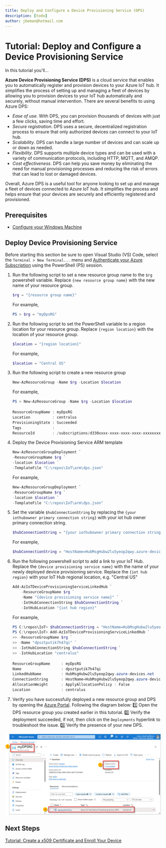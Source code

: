 ```yaml
---
title: Deploy and Configure a Device Provisioning Service (DPS)
description: [todo] 
author: jbeman@hotmail.com
---
```


# Tutorial: Deploy and Configure a Device Provisioning Service

In this tutorial you'll...

**Azure Device Provisioning Service (DPS)** is a cloud service that enables you to automatically register and provision devices to your Azure IoT hub. It simplifies the process of setting up and managing a fleet of devices by allowing you to provision devices to your IoT hub automatically and securely, without manual intervention. There are several benefits to using Azure DPS:

- *Ease of use*. With DPS, you can provision thousands of devices with just a few clicks, saving time and effort.
- *Secure registration*. DPS uses a secure, decentralized registration process to ensure that only authorized devices can connect to your IoT hub.
- *Scalability*. DPS can handle a large number of devices and can scale up or down as needed.
- *Flexibility*. DPS supports multiple device types and can be used with a variety of communication protocols, including HTTP, MQTT, and AMQP.
- *Cost effectiveness*. DPS can help you save money by eliminating the need for manual provisioning processes and reducing the risk of errors that can lead to lost or damaged devices.

Overall, Azure DPS is a useful tool for anyone looking to set up and manage a fleet of devices connected to Azure IoT hub. It simplifies the process and helps ensure that your devices are securely and efficiently registered and provisioned.

## Prerequisites

- [Configure your Windows Machine](tutorial-configure.md)

## Deploy Device Provisioning Service

Before starting this section be sure to open Visual Studio (VS) Code, select the `Terminal > New Terminal...` menu and [Authenticate your Azure Subscription](howto-connecttoazure.md) using the PowerShell (PS) session.

1. Run the following script to set a new resource group name to the `$rg` powershell variable. Replace `{new resource group name}` with the new name of your resource group.

    ```powershell
    $rg = "{resource group name}"
    ```

    For example,

    ```powershell
    PS > $rg = "myDpsRG"
    ```

1. Run the following script to set the PowerShell variable to a region location for your resource group.  Replace `{region location}` with the location of your resource group.

    ```powershell
    $location = "{region location}"
    ```

    For example,

    ```powershell
    $location = "Central US"
    ```

1. Run the following script to create a new resource group

    ```powershell
    New-AzResourceGroup -Name $rg -Location $location
    ```

    For example,

    ```powershell
    PS > New-AzResourceGroup -Name $rg -Location $location

    ResourceGroupName : myDpsRG
    Location          : centralus
    ProvisioningState : Succeeded
    Tags              : 
    ResourceId        : /subscriptions/d330xxxx-xxxx-xxxx-xxxx-xxxxxxxxabda/resourceGroups/MessagingRG
    
    ```

1. Deploy the Device Provisioning Service ARM template

    ```powershell
    New-AzResourceGroupDeployment `
    -ResourceGroupName $rg `
    -location $location `
    -TemplateFile "C:\repos\IoT\arm\dps.json"
    ```

    For example,

    ```powershell
    New-AzResourceGroupDeployment `
    -ResourceGroupName $rg `
    -location $location `
    -TemplateFile "C:\repos\IoT\arm\dps.json"
    ```

1. Set the variable `$hubConnectionString` by replacing the `{your iothubowner primary connection string}` with your iot hub owner primary connection string.

    ```powershell
    $hubConnectionString = "{your iothubowner primary connection string}"
    ```

    For example,

    ```powershell
    $hubConnectionString = "HostName=HubMsgHubw2lu5yeop2qwy.azure-devices.net;SharedAccessKeyName=service;SharedAccessKey=92/Vxxxxxxxxxxxx7mW4="
    ```

1. Run the following powershell script to add a link to your IoT Hub. Replace the `{device provisioning service name}` with the name of your newly deployed device provisioning service. Replace the `{iot hub region}` with your IoT Hub regional location, e.g. "Central US"

    ```powershell
    Add-AzIoTDeviceProvisioningServiceLinkedHub `
        -ResourceGroupName $rg `
        -Name "{device provisioning service name}" `
        -IotHubConnectionString $hubConnectionString `
        -IotHubLocation "{iot hub region}"
    ```

    For example,

    ```powershell
    PS C:\repos\IoT> $hubConnectionString = "HostName=HubMsgHubw2lu5yeop2qwy.azure-devices.net;SharedAccessKeyName=service;SharedAccessKey=92/Vxxxxxxxxxxxx7mW4="
    PS C:\repos\IoT> Add-AzIoTDeviceProvisioningServiceLinkedHub `
    >> -ResourceGroupName $rg `
    >> -Name "dpsztputik7h47qi" `
    >> -IotHubConnectionString $hubConnectionString `
    >> -IotHubLocation "centralus"
    
    ResourceGroupName     : myDpsRG
    Name                  : dpsztputik7h47qi
    LinkedHubName         : HubMsgHubw2lu5yeop2qwy.azure-devices.net
    ConnectionString      : HostName=HubMsgHubw2lu5yeop2qwy.azure-devices.net;SharedAccessKeyName=iothubowner;Shared                         AccessKey=****
    AllocationWeight      : ApplyAllocationPolicy : False
    Location              : centralus
    ```

1. Verify you have successfully deployed a new resource group and DPS by opening the [Azure Portal](https://portal.azure.com). Following the diagram below: 1️⃣ Open the DPS resource group you created earlier in this tutorial. 2️⃣ Verify the deployment succeeded, if not, then click on the `Deployments` hyperlink to troubleshoot the issue. 3️⃣ Verify the presence of your new DPS.

![verify_dps]

## Next Steps

[Tutorial: Create a x509 Certificate and Enroll Your Device](tutorial-dpsx509deviceenrollment.md)

<!-- images -->

[verify_dps]: media/tutorial-deploydps/verifydpsdeployment.png
